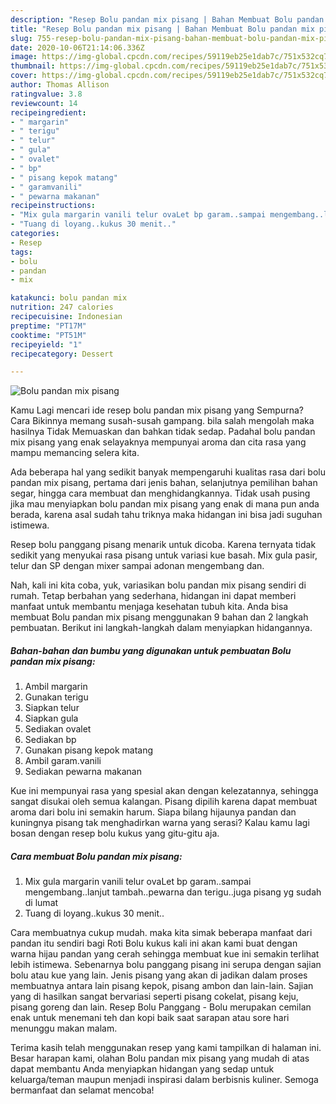 ```yaml
---
description: "Resep Bolu pandan mix pisang | Bahan Membuat Bolu pandan mix pisang Yang Menggugah Selera"
title: "Resep Bolu pandan mix pisang | Bahan Membuat Bolu pandan mix pisang Yang Menggugah Selera"
slug: 755-resep-bolu-pandan-mix-pisang-bahan-membuat-bolu-pandan-mix-pisang-yang-menggugah-selera
date: 2020-10-06T21:14:06.336Z
image: https://img-global.cpcdn.com/recipes/59119eb25e1dab7c/751x532cq70/bolu-pandan-mix-pisang-foto-resep-utama.jpg
thumbnail: https://img-global.cpcdn.com/recipes/59119eb25e1dab7c/751x532cq70/bolu-pandan-mix-pisang-foto-resep-utama.jpg
cover: https://img-global.cpcdn.com/recipes/59119eb25e1dab7c/751x532cq70/bolu-pandan-mix-pisang-foto-resep-utama.jpg
author: Thomas Allison
ratingvalue: 3.8
reviewcount: 14
recipeingredient:
- " margarin"
- " terigu"
- " telur"
- " gula"
- " ovalet"
- " bp"
- " pisang kepok matang"
- " garamvanili"
- " pewarna makanan"
recipeinstructions:
- "Mix gula margarin vanili telur ovaLet bp garam..sampai mengembang..lanjut tambah..pewarna dan terigu..juga pisang yg sudah di lumat"
- "Tuang di loyang..kukus 30 menit.."
categories:
- Resep
tags:
- bolu
- pandan
- mix

katakunci: bolu pandan mix 
nutrition: 247 calories
recipecuisine: Indonesian
preptime: "PT17M"
cooktime: "PT51M"
recipeyield: "1"
recipecategory: Dessert

---
```



![Bolu pandan mix pisang](https://img-global.cpcdn.com/recipes/59119eb25e1dab7c/751x532cq70/bolu-pandan-mix-pisang-foto-resep-utama.jpg)

Kamu Lagi mencari ide resep bolu pandan mix pisang yang Sempurna? Cara Bikinnya memang susah-susah gampang. bila salah mengolah maka hasilnya Tidak Memuaskan dan bahkan tidak sedap. Padahal bolu pandan mix pisang yang enak selayaknya mempunyai aroma dan cita rasa yang mampu memancing selera kita.

Ada beberapa hal yang sedikit banyak mempengaruhi kualitas rasa dari bolu pandan mix pisang, pertama dari jenis bahan, selanjutnya pemilihan bahan segar, hingga cara membuat dan menghidangkannya. Tidak usah pusing jika mau menyiapkan bolu pandan mix pisang yang enak di mana pun anda berada, karena asal sudah tahu triknya maka hidangan ini bisa jadi suguhan istimewa.

Resep bolu panggang pisang menarik untuk dicoba. Karena ternyata tidak sedikit yang menyukai rasa pisang untuk variasi kue basah. Mix gula pasir, telur dan SP dengan mixer sampai adonan mengembang dan.


Nah, kali ini kita coba, yuk, variasikan bolu pandan mix pisang sendiri di rumah. Tetap berbahan yang sederhana, hidangan ini dapat memberi manfaat untuk membantu menjaga kesehatan tubuh kita. Anda bisa membuat Bolu pandan mix pisang menggunakan 9 bahan dan 2 langkah pembuatan. Berikut ini langkah-langkah dalam menyiapkan hidangannya.

<!--inarticleads1-->

##### Bahan-bahan dan bumbu yang digunakan untuk pembuatan Bolu pandan mix pisang:

1. Ambil  margarin
1. Gunakan  terigu
1. Siapkan  telur
1. Siapkan  gula
1. Sediakan  ovalet
1. Sediakan  bp
1. Gunakan  pisang kepok matang
1. Ambil  garam.vanili
1. Sediakan  pewarna makanan


Kue ini mempunyai rasa yang spesial akan dengan kelezatannya, sehingga sangat disukai oleh semua kalangan. Pisang dipilih karena dapat membuat aroma dari bolu ini semakin harum. Siapa bilang hijaunya pandan dan kuningnya pisang tak menghadirkan warna yang serasi? Kalau kamu lagi bosan dengan resep bolu kukus yang gitu-gitu aja. 

<!--inarticleads2-->

##### Cara membuat Bolu pandan mix pisang:

1. Mix gula margarin vanili telur ovaLet bp garam..sampai mengembang..lanjut tambah..pewarna dan terigu..juga pisang yg sudah di lumat
1. Tuang di loyang..kukus 30 menit..


Cara membuatnya cukup mudah. maka kita simak beberapa manfaat dari pandan itu sendiri bagi Roti Bolu kukus kali ini akan kami buat dengan warna hijau pandan yang cerah sehingga membuat kue ini semakin terlihat lebih istimewa. Sebenarnya bolu panggang pisang ini serupa dengan sajian bolu atau kue yang lain. Jenis pisang yang akan di jadikan dalam proses membuatnya antara lain pisang kepok, pisang ambon dan lain-lain. Sajian yang di hasilkan sangat bervariasi seperti pisang cokelat, pisang keju, pisang goreng dan lain. Resep Bolu Panggang - Bolu merupakan cemilan enak untuk menemani teh dan kopi baik saat sarapan atau sore hari menunggu makan malam. 

Terima kasih telah menggunakan resep yang kami tampilkan di halaman ini. Besar harapan kami, olahan Bolu pandan mix pisang yang mudah di atas dapat membantu Anda menyiapkan hidangan yang sedap untuk keluarga/teman maupun menjadi inspirasi dalam berbisnis kuliner. Semoga bermanfaat dan selamat mencoba!
